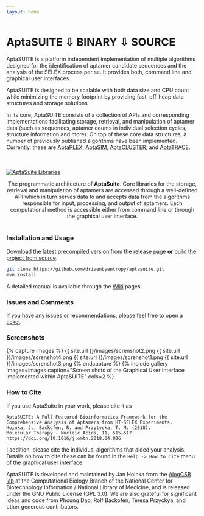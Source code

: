 ```yaml
---
layout: home
---
```

# AptaSUITE <a href="https://github.com/drivenbyentropy/aptasuite/releases/latest/" title="posts" class="posts-menu-icon-zip"></a> <span class="download-zip">&#8681; BINARY</span> <a href="https://github.com/drivenbyentropy/aptasuite/releases/latest" title="posts" class="posts-menu-icon-source"></a> <span class="download-source">&#8681;&nbsp;SOURCE</span>

AptaSUITE is a platform independent implementation of multiple algorithms designed for the identification of aptamer candidate sequences and the analysis of the SELEX process per se. It provides both, command line and graphical user interfaces.

AptaSUITE is designed to be scalable with both data size and CPU count while minimizing the memory footprint by providing fast, off-heap data structures and storage solutions.

In its core, AptaSUITE consists of a collection of APIs and corresponding implementations facilitating storage, retrieval, and manipulation of aptamer data (such as sequences, aptamer counts in individual selection cycles, structure information and more). On top of these core data structures, a number of previously published algorithms have been implemented. Currently, these are [AptaPLEX](https://www.ncbi.nlm.nih.gov/pubmed/27080809), [AptaSIM](https://www.ncbi.nlm.nih.gov/pubmed/25870409), [AptaCLUSTER](https://www.ncbi.nlm.nih.gov/pubmed/25558474), and [AptaTRACE](https://www.ncbi.nlm.nih.gov/pubmed/27467247).

<br><br><a href="{{ site.url }}/images/architechtureweb2.png"><img src="{{ site.url }}/images/architechtureweb2.png" alt="AptaSuite Libraries"></a>  

<center> The programmatic architecture of <b>AptaSuite</b>. Core libraries for the storage, retrieval and manipulation of aptamers are accessed through a well-defined API which in turn serves data to and accepts data from the algorithms responsible for input, processing, and output of aptamers. Each computational method is accessible either from command line or through the graphical user interface. </center><br>

### Installation and Usage

Download the latest precompiled version from the [release page](https://github.com/drivenbyentropy/aptasuite/releases) <b>or</b> [build the project from source](https://github.com/drivenbyentropy/aptasuite/wiki/Compiling-from-source). 
```bash
git clone https://github.com/drivenbyentropy/aptasuite.git
mvn install
```

A detailed manual is available through the [Wiki](https://github.com/drivenbyentropy/aptasuite/wiki) pages.

### Issues and Comments
If you have any issues or recommendations, please feel free to open a [ticket](https://github.com/drivenbyentropy/aptasuite/issues).

### Screenshots

{% capture images %}
	{{ site.url }}/images/screnshot2.png
	{{ site.url }}/images/screnshot4.png
	{{ site.url }}/images/screnshot1.png
	{{ site.url }}/images/screnshot3.png
{% endcapture %}
{% include gallery images=images caption="Screen shots of the Graphical User Interface implemented within AptaSUITE" cols=2 %}

### How to Cite
If you use AptaSuite in your work, please cite it as
```
AptaSUITE: A Full-Featured Bioinformatics Framework for the Comprehensive Analysis of Aptamers from HT-SELEX Experiments. 
Hoinka, J., Backofen, R. and Przytycka, T. M. (2018). 
Molecular Therapy - Nucleic Acids, 11, 515–517. https://doi.org/10.1016/j.omtn.2018.04.006
```
I addition, please cite the individual algorithms that aided your analysis. Details on how to cite these can be found in the `Help -> How to Cite` menu of the graphical user interface.

AptaSUITE is developed and maintained by Jan Hoinka from the [AlogCSB lab](https://www.ncbi.nlm.nih.gov/CBBresearch/Przytycka/index.cgi#research) at the Computational Biology Branch of the National Center for Biotechnology Information / National Library of Medicine, and is released under the GNU Public License (GPL 3.0). We are also grateful for significant ideas and code from Phoung Dao, Rolf Backofen, Teresa Przyckya, and other generous contributors.
